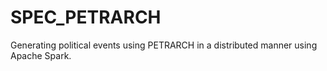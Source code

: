 # SPEC_PETRARCH
Generating political events using PETRARCH in a distributed manner using Apache Spark.
